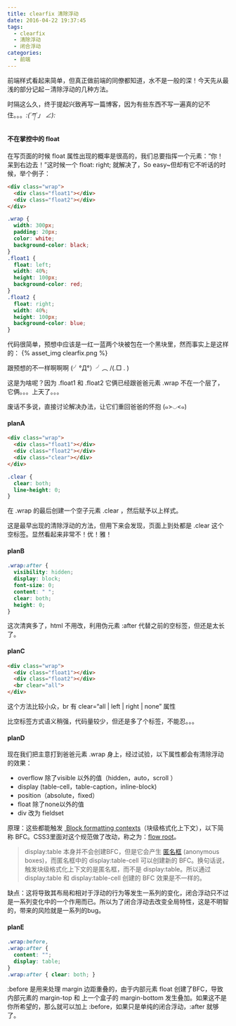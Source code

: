 ```yaml
---
title: clearfix 清除浮动
date: 2016-04-22 19:37:45
tags: 
  - clearfix
  - 清除浮动
  - 闭合浮动
categories:
  - 前端
---
```


前端样式看起来简单，但真正做前端的同僚都知道，水不是一般的深！今天先从最浅的部分记起－清除浮动的几种方法。

时隔这么久，终于提起兴致再写一篇博客，因为有些东西不写一遍真的记不住。。。_:(´ཀ`」 ∠):_ 

<!--more-->

#### 不在掌控中的 float

在写页面的时候 float 属性出现的概率是很高的，我们总要指挥一个元素：“你！呆到右边去！”这时候一个 float: right; 就解决了，So easy~但却有它不听话的时候，举个例子：

```html
<div class="wrap">
  <div class="float1"></div>
  <div class="float2"></div>
</div>
```

```css
.wrap {
  width: 300px;
  padding: 20px;
  color: white;
  background-color: black;
}
.float1 {
  float: left;
  width: 40%;
  height: 100px;
  background-color: red;
}
.float2 {
  float: right;
  width: 40%;
  height: 100px;
  background-color: blue;
}
```

代码很简单，预想中应该是一红一蓝两个块被包在一个黑块里，然而事实上是这样的： {% asset_img clearfix.png %}

跟预想的不一样啊啊啊 (╯°Д°）╯︵ /(.□ . \)

这是为啥呢？因为 .float1 和 .float2 它俩已经跟爸爸元素 .wrap 不在一个层了，它俩。。。上天了。。。

废话不多说，直接讨论解决办法，让它们重回爸爸的怀抱 (๑>◡<๑) 

#### planA

```html
<div class="wrap">
  <div class="float1"></div>
  <div class="float2"></div>
  <div class="clear"></div>
</div>
```

```css
.clear {
  clear: both;
  line-height: 0;
}
```

在 .wrap 的最后创建一个空子元素 .clear ，然后赋予以上样式。

这是最早出现的清除浮动的方法，但用下来会发现，页面上到处都是 .clear 这个空标签。显然看起来非常不！优！雅！

#### planB

```css
.wrap:after {
  visibility: hidden; 
  display: block; 
  font-size: 0; 
  content: " "; 
  clear: both; 
  height: 0;
}
```

这次清爽多了，html 不用改，利用伪元素 :after 代替之前的空标签，但还是太长了。

#### planC

```html
<div class="wrap">
  <div class="float1"></div>
  <div class="float2"></div>
  <br clear="all">
</div>
```

这个方法比较小众，br 有 clear=“all | left | right | none” 属性

比空标签方式语义稍强，代码量较少，但还是多了个标签，不能忍。。。

#### planD

现在我们把主意打到爸爸元素 .wrap 身上，经过试验，以下属性都会有清除浮动的效果：

* overflow 除了visible 以外的值（hidden，auto，scroll ）
* display (table-cell，table-caption，inline-block)
* position（absolute，fixed） 
* float 除了none以外的值 
* div 改为 fieldset

原理：这些都能触发 [ Block formatting contexts](http://www.w3.org/TR/CSS21/visuren.html#block-formatting)（块级格式化上下文），以下简称 BFC。CSS3里面对这个规范做了改动，称之为：[flow root](http://www.w3.org/TR/css3-box/#block-level0)。

> display:table 本身并不会创建BFC，但是它会产生 [匿名框](http://www.w3.org/TR/CSS21/tables.html#anonymous-boxes) (anonymous boxes)，而匿名框中的 display:table-cell 可以创建新的 BFC。换句话说，触发块级格式化上下文的是匿名框，而不是 display:table。所以通过 display:table 和 display:table-cell 创建的 BFC 效果是不一样的。

缺点：这将导致其布局和相对于浮动的行为等发生一系列的变化，闭合浮动只不过是一系列变化中的一个作用而已。所以为了闭合浮动去改变全局特性，这是不明智的，带来的风险就是一系列的bug。

#### planE

```css
.wrap:before,
.wrap:after {
  content: "";
  display: table;
}
.wrap:after { clear: both; }
```

:before 是用来处理 margin 边距重叠的，由于内部元素 float 创建了BFC，导致内部元素的 margin-top 和 上一个盒子的 margin-bottom 发生叠加。如果这不是你所希望的，那么就可以加上 :before，如果只是单纯的闭合浮动，:after 就够了。